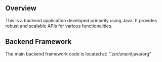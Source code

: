 ## Overview
This is a backend application developed primarily using Java. It provides robust and scalable APIs for various functionalities.

## Backend Framework
The main backend framework code is located at: ".\src\main\java\org"
